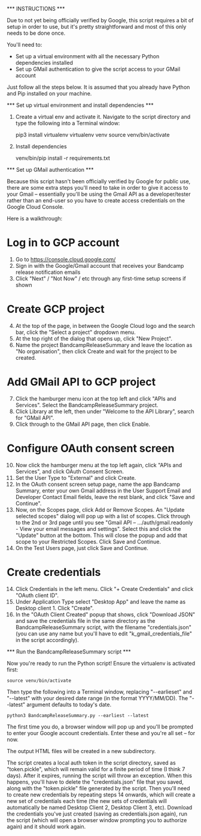 *** INSTRUCTIONS ***

Due to not yet being officially verified by Google, this script requires a bit of setup in order to use, but it's pretty straightforward and most of this only needs to be done once.

You'll need to:

- Set up a virtual environment with all the necessary Python dependencies installed
- Set up GMail authentication to give the script access to your GMail account

Just follow all the steps below. It is assumed that you already have Python and Pip installed on your machine.


*** Set up virtual environment and install dependencies ***

1. Create a virtual env and activate it. Navigate to the script directory and type the following into a Terminal window:

    pip3 install virtualenv
    virtualenv venv
    source venv/bin/activate

2. Install dependencies
    
    venv/bin/pip install -r requirements.txt


*** Set up GMail authentication ***

Because this script hasn't been officially verified by Google for public use, there are some extra steps you'll need to take in order to give it access to your Gmail – essentially you'll be using the Gmail API as a developer/tester rather than an end-user so you have to create access credentials on the Google Cloud Console.

Here is a walkthrough:

# Log in to GCP account
1. Go to https://console.cloud.google.com/
2. Sign in with the Google/Gmail account that receives your Bandcamp release notification emails
3. Click "Next" / "Not Now" / etc through any first-time setup screens if shown

# Create GCP project
4. At the top of the page, in between the Google Cloud logo and the search bar, click the "Select a project" dropdown menu.
5. At the top right of the dialog that opens up, click "New Project".
6. Name the project BandcampReleaseSummary and leave the location as "No organisation", then click Create and wait for the project to be created.

# Add GMail API to GCP project
7. Click the hamburger menu icon at the top left and click "APIs and Services". Select the BandcampReleaseSummary project.
8. Click Library at the left, then under "Welcome to the API Library", search for "GMail API".
9. Click through to the GMail API page, then click Enable.

# Configure OAuth consent screen
10. Now click the hamburger menu at the top left again, click "APIs and Services", and click OAuth Consent Screen.
11. Set the User Type to "External" and click Create.
12. In the OAuth consent screen setup page, name the app Bandcamp Summary, enter your own Gmail address in the User Support Email and Developer Contact Email fields, leave the rest blank, and click "Save and Continue".
12. Now, on the Scopes page, click Add or Remove Scopes. An "Update selected scopes" dialog will pop up with a list of scopes. Click through to the 2nd or 3rd page until you see "Gmail API – .../auth/gmail.readonly - View your email messages and settings". Select this and click the "Update" button at the bottom. This will close the popup and add that scope to your Restricted Scopes. Click Save and Continue.
13. On the Test Users page, just click Save and Continue.

# Create credentials
14. Click Credentials in the left menu. Click "+ Create Credentials" and click "OAuth client ID".
15. Under Application Type select "Desktop App" and leave the name as Desktop client 1. Click "Create".
16. In the "OAuth Client Created" popup that shows, click "Download JSON" and save the credentials file in the same directory as the BandcampReleaseSummary script, with the filename "credentials.json" (you can use any name but you'll have to edit "k_gmail_credentials_file" in the script accordingly).


*** Run the BandcampReleaseSummary script ***

Now you're ready to run the Python script! Ensure the virtualenv is activated first: 
    
    source venv/bin/activate

Then type the following into a Terminal window, replacing "--earlieset" and "--latest" with your desired date range (in the format YYYY/MM/DD). The "--latest" argument defaults to today's date.

    python3 BandcampReleaseSummary.py --earliest --latest

The first time you do, a browser window will pop up and you'll be prompted to enter your Google account credentials. Enter these and you're all set – for now.

The output HTML files will be created in a new subdirectory.

The script creates a local auth token in the script directory, saved as "token.pickle", which will remain valid for a finite period of time (I think 7 days). After it expires, running the script will throw an exception. When this happens, you'll have to delete the "credentials.json" file that you saved, along with the "token.pickle" file generated by the script. Then you'll need to create new credentials by repeating steps 14 onwards, which will create a new set of credentials each time (the new sets of credentials will automatically be named Desktop Client 2, Desktop Client 3, etc). Download the credentials you've just created (saving as credentials.json again), run the script (which will open a browser window prompting you to authorize again) and it should work again.